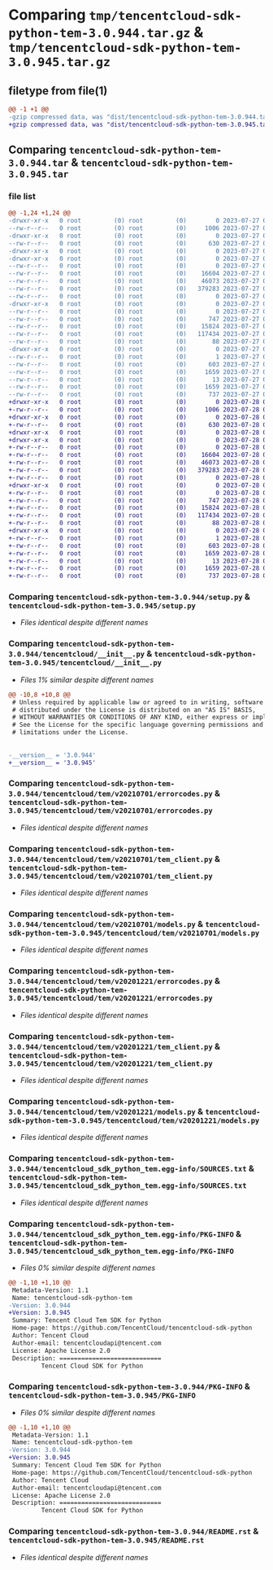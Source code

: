 # Comparing `tmp/tencentcloud-sdk-python-tem-3.0.944.tar.gz` & `tmp/tencentcloud-sdk-python-tem-3.0.945.tar.gz`

## filetype from file(1)

```diff
@@ -1 +1 @@
-gzip compressed data, was "dist/tencentcloud-sdk-python-tem-3.0.944.tar", last modified: Thu Jul 27 02:24:56 2023, max compression
+gzip compressed data, was "dist/tencentcloud-sdk-python-tem-3.0.945.tar", last modified: Fri Jul 28 00:37:00 2023, max compression
```

## Comparing `tencentcloud-sdk-python-tem-3.0.944.tar` & `tencentcloud-sdk-python-tem-3.0.945.tar`

### file list

```diff
@@ -1,24 +1,24 @@
-drwxr-xr-x   0 root         (0) root         (0)        0 2023-07-27 02:24:56.000000 tencentcloud-sdk-python-tem-3.0.944/
--rw-r--r--   0 root         (0) root         (0)     1006 2023-07-27 02:24:56.000000 tencentcloud-sdk-python-tem-3.0.944/setup.py
-drwxr-xr-x   0 root         (0) root         (0)        0 2023-07-27 02:24:56.000000 tencentcloud-sdk-python-tem-3.0.944/tencentcloud/
--rw-r--r--   0 root         (0) root         (0)      630 2023-07-27 02:24:56.000000 tencentcloud-sdk-python-tem-3.0.944/tencentcloud/__init__.py
-drwxr-xr-x   0 root         (0) root         (0)        0 2023-07-27 02:24:56.000000 tencentcloud-sdk-python-tem-3.0.944/tencentcloud/tem/
-drwxr-xr-x   0 root         (0) root         (0)        0 2023-07-27 02:24:56.000000 tencentcloud-sdk-python-tem-3.0.944/tencentcloud/tem/v20210701/
--rw-r--r--   0 root         (0) root         (0)        0 2023-07-27 02:24:56.000000 tencentcloud-sdk-python-tem-3.0.944/tencentcloud/tem/v20210701/__init__.py
--rw-r--r--   0 root         (0) root         (0)    16604 2023-07-27 02:24:56.000000 tencentcloud-sdk-python-tem-3.0.944/tencentcloud/tem/v20210701/errorcodes.py
--rw-r--r--   0 root         (0) root         (0)    46073 2023-07-27 02:24:56.000000 tencentcloud-sdk-python-tem-3.0.944/tencentcloud/tem/v20210701/tem_client.py
--rw-r--r--   0 root         (0) root         (0)   379283 2023-07-27 02:24:56.000000 tencentcloud-sdk-python-tem-3.0.944/tencentcloud/tem/v20210701/models.py
--rw-r--r--   0 root         (0) root         (0)        0 2023-07-27 02:24:56.000000 tencentcloud-sdk-python-tem-3.0.944/tencentcloud/tem/__init__.py
-drwxr-xr-x   0 root         (0) root         (0)        0 2023-07-27 02:24:56.000000 tencentcloud-sdk-python-tem-3.0.944/tencentcloud/tem/v20201221/
--rw-r--r--   0 root         (0) root         (0)        0 2023-07-27 02:24:56.000000 tencentcloud-sdk-python-tem-3.0.944/tencentcloud/tem/v20201221/__init__.py
--rw-r--r--   0 root         (0) root         (0)      747 2023-07-27 02:24:56.000000 tencentcloud-sdk-python-tem-3.0.944/tencentcloud/tem/v20201221/errorcodes.py
--rw-r--r--   0 root         (0) root         (0)    15824 2023-07-27 02:24:56.000000 tencentcloud-sdk-python-tem-3.0.944/tencentcloud/tem/v20201221/tem_client.py
--rw-r--r--   0 root         (0) root         (0)   117434 2023-07-27 02:24:56.000000 tencentcloud-sdk-python-tem-3.0.944/tencentcloud/tem/v20201221/models.py
--rw-r--r--   0 root         (0) root         (0)       88 2023-07-27 02:24:56.000000 tencentcloud-sdk-python-tem-3.0.944/setup.cfg
-drwxr-xr-x   0 root         (0) root         (0)        0 2023-07-27 02:24:56.000000 tencentcloud-sdk-python-tem-3.0.944/tencentcloud_sdk_python_tem.egg-info/
--rw-r--r--   0 root         (0) root         (0)        1 2023-07-27 02:24:56.000000 tencentcloud-sdk-python-tem-3.0.944/tencentcloud_sdk_python_tem.egg-info/dependency_links.txt
--rw-r--r--   0 root         (0) root         (0)      603 2023-07-27 02:24:56.000000 tencentcloud-sdk-python-tem-3.0.944/tencentcloud_sdk_python_tem.egg-info/SOURCES.txt
--rw-r--r--   0 root         (0) root         (0)     1659 2023-07-27 02:24:56.000000 tencentcloud-sdk-python-tem-3.0.944/tencentcloud_sdk_python_tem.egg-info/PKG-INFO
--rw-r--r--   0 root         (0) root         (0)       13 2023-07-27 02:24:56.000000 tencentcloud-sdk-python-tem-3.0.944/tencentcloud_sdk_python_tem.egg-info/top_level.txt
--rw-r--r--   0 root         (0) root         (0)     1659 2023-07-27 02:24:56.000000 tencentcloud-sdk-python-tem-3.0.944/PKG-INFO
--rw-r--r--   0 root         (0) root         (0)      737 2023-07-27 02:24:56.000000 tencentcloud-sdk-python-tem-3.0.944/README.rst
+drwxr-xr-x   0 root         (0) root         (0)        0 2023-07-28 00:37:00.000000 tencentcloud-sdk-python-tem-3.0.945/
+-rw-r--r--   0 root         (0) root         (0)     1006 2023-07-28 00:37:00.000000 tencentcloud-sdk-python-tem-3.0.945/setup.py
+drwxr-xr-x   0 root         (0) root         (0)        0 2023-07-28 00:37:00.000000 tencentcloud-sdk-python-tem-3.0.945/tencentcloud/
+-rw-r--r--   0 root         (0) root         (0)      630 2023-07-28 00:37:00.000000 tencentcloud-sdk-python-tem-3.0.945/tencentcloud/__init__.py
+drwxr-xr-x   0 root         (0) root         (0)        0 2023-07-28 00:37:00.000000 tencentcloud-sdk-python-tem-3.0.945/tencentcloud/tem/
+drwxr-xr-x   0 root         (0) root         (0)        0 2023-07-28 00:37:00.000000 tencentcloud-sdk-python-tem-3.0.945/tencentcloud/tem/v20210701/
+-rw-r--r--   0 root         (0) root         (0)        0 2023-07-28 00:37:00.000000 tencentcloud-sdk-python-tem-3.0.945/tencentcloud/tem/v20210701/__init__.py
+-rw-r--r--   0 root         (0) root         (0)    16604 2023-07-28 00:37:00.000000 tencentcloud-sdk-python-tem-3.0.945/tencentcloud/tem/v20210701/errorcodes.py
+-rw-r--r--   0 root         (0) root         (0)    46073 2023-07-28 00:37:00.000000 tencentcloud-sdk-python-tem-3.0.945/tencentcloud/tem/v20210701/tem_client.py
+-rw-r--r--   0 root         (0) root         (0)   379283 2023-07-28 00:37:00.000000 tencentcloud-sdk-python-tem-3.0.945/tencentcloud/tem/v20210701/models.py
+-rw-r--r--   0 root         (0) root         (0)        0 2023-07-28 00:37:00.000000 tencentcloud-sdk-python-tem-3.0.945/tencentcloud/tem/__init__.py
+drwxr-xr-x   0 root         (0) root         (0)        0 2023-07-28 00:37:00.000000 tencentcloud-sdk-python-tem-3.0.945/tencentcloud/tem/v20201221/
+-rw-r--r--   0 root         (0) root         (0)        0 2023-07-28 00:37:00.000000 tencentcloud-sdk-python-tem-3.0.945/tencentcloud/tem/v20201221/__init__.py
+-rw-r--r--   0 root         (0) root         (0)      747 2023-07-28 00:37:00.000000 tencentcloud-sdk-python-tem-3.0.945/tencentcloud/tem/v20201221/errorcodes.py
+-rw-r--r--   0 root         (0) root         (0)    15824 2023-07-28 00:37:00.000000 tencentcloud-sdk-python-tem-3.0.945/tencentcloud/tem/v20201221/tem_client.py
+-rw-r--r--   0 root         (0) root         (0)   117434 2023-07-28 00:37:00.000000 tencentcloud-sdk-python-tem-3.0.945/tencentcloud/tem/v20201221/models.py
+-rw-r--r--   0 root         (0) root         (0)       88 2023-07-28 00:37:00.000000 tencentcloud-sdk-python-tem-3.0.945/setup.cfg
+drwxr-xr-x   0 root         (0) root         (0)        0 2023-07-28 00:37:00.000000 tencentcloud-sdk-python-tem-3.0.945/tencentcloud_sdk_python_tem.egg-info/
+-rw-r--r--   0 root         (0) root         (0)        1 2023-07-28 00:37:00.000000 tencentcloud-sdk-python-tem-3.0.945/tencentcloud_sdk_python_tem.egg-info/dependency_links.txt
+-rw-r--r--   0 root         (0) root         (0)      603 2023-07-28 00:37:00.000000 tencentcloud-sdk-python-tem-3.0.945/tencentcloud_sdk_python_tem.egg-info/SOURCES.txt
+-rw-r--r--   0 root         (0) root         (0)     1659 2023-07-28 00:37:00.000000 tencentcloud-sdk-python-tem-3.0.945/tencentcloud_sdk_python_tem.egg-info/PKG-INFO
+-rw-r--r--   0 root         (0) root         (0)       13 2023-07-28 00:37:00.000000 tencentcloud-sdk-python-tem-3.0.945/tencentcloud_sdk_python_tem.egg-info/top_level.txt
+-rw-r--r--   0 root         (0) root         (0)     1659 2023-07-28 00:37:00.000000 tencentcloud-sdk-python-tem-3.0.945/PKG-INFO
+-rw-r--r--   0 root         (0) root         (0)      737 2023-07-28 00:37:00.000000 tencentcloud-sdk-python-tem-3.0.945/README.rst
```

### Comparing `tencentcloud-sdk-python-tem-3.0.944/setup.py` & `tencentcloud-sdk-python-tem-3.0.945/setup.py`

 * *Files identical despite different names*

### Comparing `tencentcloud-sdk-python-tem-3.0.944/tencentcloud/__init__.py` & `tencentcloud-sdk-python-tem-3.0.945/tencentcloud/__init__.py`

 * *Files 1% similar despite different names*

```diff
@@ -10,8 +10,8 @@
 # Unless required by applicable law or agreed to in writing, software
 # distributed under the License is distributed on an "AS IS" BASIS,
 # WITHOUT WARRANTIES OR CONDITIONS OF ANY KIND, either express or implied.
 # See the License for the specific language governing permissions and
 # limitations under the License.
 
 
-__version__ = '3.0.944'
+__version__ = '3.0.945'
```

### Comparing `tencentcloud-sdk-python-tem-3.0.944/tencentcloud/tem/v20210701/errorcodes.py` & `tencentcloud-sdk-python-tem-3.0.945/tencentcloud/tem/v20210701/errorcodes.py`

 * *Files identical despite different names*

### Comparing `tencentcloud-sdk-python-tem-3.0.944/tencentcloud/tem/v20210701/tem_client.py` & `tencentcloud-sdk-python-tem-3.0.945/tencentcloud/tem/v20210701/tem_client.py`

 * *Files identical despite different names*

### Comparing `tencentcloud-sdk-python-tem-3.0.944/tencentcloud/tem/v20210701/models.py` & `tencentcloud-sdk-python-tem-3.0.945/tencentcloud/tem/v20210701/models.py`

 * *Files identical despite different names*

### Comparing `tencentcloud-sdk-python-tem-3.0.944/tencentcloud/tem/v20201221/errorcodes.py` & `tencentcloud-sdk-python-tem-3.0.945/tencentcloud/tem/v20201221/errorcodes.py`

 * *Files identical despite different names*

### Comparing `tencentcloud-sdk-python-tem-3.0.944/tencentcloud/tem/v20201221/tem_client.py` & `tencentcloud-sdk-python-tem-3.0.945/tencentcloud/tem/v20201221/tem_client.py`

 * *Files identical despite different names*

### Comparing `tencentcloud-sdk-python-tem-3.0.944/tencentcloud/tem/v20201221/models.py` & `tencentcloud-sdk-python-tem-3.0.945/tencentcloud/tem/v20201221/models.py`

 * *Files identical despite different names*

### Comparing `tencentcloud-sdk-python-tem-3.0.944/tencentcloud_sdk_python_tem.egg-info/SOURCES.txt` & `tencentcloud-sdk-python-tem-3.0.945/tencentcloud_sdk_python_tem.egg-info/SOURCES.txt`

 * *Files identical despite different names*

### Comparing `tencentcloud-sdk-python-tem-3.0.944/tencentcloud_sdk_python_tem.egg-info/PKG-INFO` & `tencentcloud-sdk-python-tem-3.0.945/tencentcloud_sdk_python_tem.egg-info/PKG-INFO`

 * *Files 0% similar despite different names*

```diff
@@ -1,10 +1,10 @@
 Metadata-Version: 1.1
 Name: tencentcloud-sdk-python-tem
-Version: 3.0.944
+Version: 3.0.945
 Summary: Tencent Cloud Tem SDK for Python
 Home-page: https://github.com/TencentCloud/tencentcloud-sdk-python
 Author: Tencent Cloud
 Author-email: tencentcloudapi@tencent.com
 License: Apache License 2.0
 Description: ============================
         Tencent Cloud SDK for Python
```

### Comparing `tencentcloud-sdk-python-tem-3.0.944/PKG-INFO` & `tencentcloud-sdk-python-tem-3.0.945/PKG-INFO`

 * *Files 0% similar despite different names*

```diff
@@ -1,10 +1,10 @@
 Metadata-Version: 1.1
 Name: tencentcloud-sdk-python-tem
-Version: 3.0.944
+Version: 3.0.945
 Summary: Tencent Cloud Tem SDK for Python
 Home-page: https://github.com/TencentCloud/tencentcloud-sdk-python
 Author: Tencent Cloud
 Author-email: tencentcloudapi@tencent.com
 License: Apache License 2.0
 Description: ============================
         Tencent Cloud SDK for Python
```

### Comparing `tencentcloud-sdk-python-tem-3.0.944/README.rst` & `tencentcloud-sdk-python-tem-3.0.945/README.rst`

 * *Files identical despite different names*

